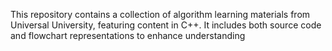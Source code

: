 This repository contains a collection of algorithm learning materials from Universal University, featuring content in C++. It includes both source code and flowchart representations to enhance understanding
